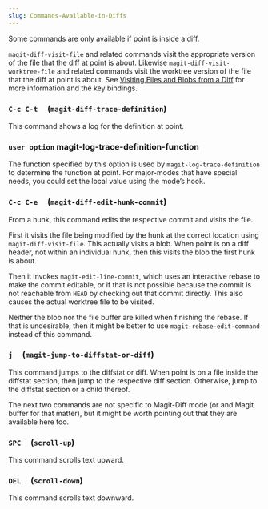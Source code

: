 ```yaml
---
slug: Commands-Available-in-Diffs
---
```


Some commands are only available if point is inside a diff.

`magit-diff-visit-file` and related commands visit the appropriate version of the file that the diff at point is about. Likewise `magit-diff-visit-worktree-file` and related commands visit the worktree version of the file that the diff at point is about. See [Visiting Files and Blobs from a Diff](/docs/magit/Visiting-Files-and-Blobs-from-a-Diff) for more information and the key bindings.

### `C-c C-t`     (`magit-diff-trace-definition`)

This command shows a log for the definition at point.

### <span className="tag useroption">`user option`</span> **magit-log-trace-definition-function**

The function specified by this option is used by `magit-log-trace-definition` to determine the function at point. For major-modes that have special needs, you could set the local value using the mode’s hook.

### `C-c C-e`     (`magit-diff-edit-hunk-commit`)

From a hunk, this command edits the respective commit and visits the file.

First it visits the file being modified by the hunk at the correct location using `magit-diff-visit-file`. This actually visits a blob. When point is on a diff header, not within an individual hunk, then this visits the blob the first hunk is about.

Then it invokes `magit-edit-line-commit`, which uses an interactive rebase to make the commit editable, or if that is not possible because the commit is not reachable from `HEAD` by checking out that commit directly. This also causes the actual worktree file to be visited.

Neither the blob nor the file buffer are killed when finishing the rebase. If that is undesirable, then it might be better to use `magit-rebase-edit-command` instead of this command.

### `j`     (`magit-jump-to-diffstat-or-diff`)

This command jumps to the diffstat or diff. When point is on a file inside the diffstat section, then jump to the respective diff section. Otherwise, jump to the diffstat section or a child thereof.

The next two commands are not specific to Magit-Diff mode (or and Magit buffer for that matter), but it might be worth pointing out that they are available here too.

### `SPC`     (`scroll-up`)

This command scrolls text upward.

### `DEL`     (`scroll-down`)

This command scrolls text downward.
